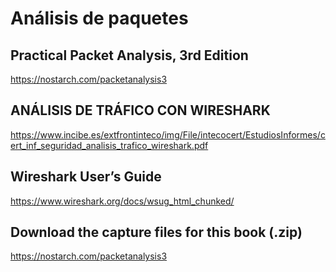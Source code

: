 # Análisis de paquetes

## Practical Packet Analysis, 3rd Edition
https://nostarch.com/packetanalysis3

## ANÁLISIS DE TRÁFICO CON WIRESHARK
https://www.incibe.es/extfrontinteco/img/File/intecocert/EstudiosInformes/cert_inf_seguridad_analisis_trafico_wireshark.pdf

## Wireshark User’s Guide
https://www.wireshark.org/docs/wsug_html_chunked/

## Download the capture files for this book (.zip)
https://nostarch.com/packetanalysis3
